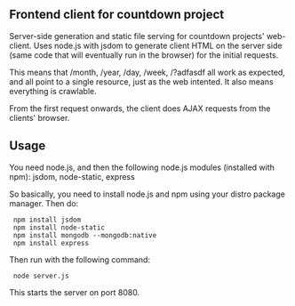 Frontend client for countdown project
-------------------------------------
Server-side generation and static file serving for countdown projects' web-client. Uses node.js with jsdom to generate client HTML on the server side (same code that will eventually run in the browser) for the initial requests.

This means that /month, /year, /day, /week, /?adfasdf all work as expected, and all point to a single resource, just as the web intented. It also means everything is crawlable.

From the first request onwards, the client does AJAX requests from the clients' browser.

Usage
-----

You need node.js, and then the following node.js modules (installed with npm): jsdom, node-static, express

So basically, you need to install node.js and npm using your distro package manager. Then do:

     npm install jsdom
     npm install node-static
     npm install mongodb --mongodb:native
     npm install express

Then run with the following command:

     node server.js

This starts the server on port 8080.

